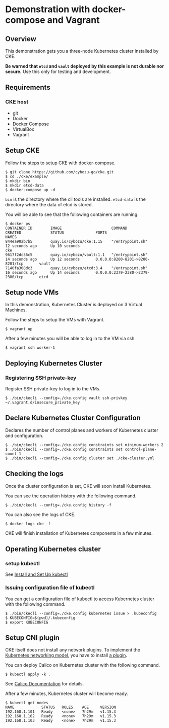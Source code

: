 # Demonstration with docker-compose and Vagrant

## Overview

This demonstration gets you a three-node Kubernetes cluster installed by CKE.

**Be warned that `etcd` and `vault` deployed by this example is not durable nor secure.**
Use this only for testing and development.

## Requirements

### CKE host

* git
* Docker
* Docker Compose
* VirtualBox
* Vagrant

## Setup CKE

Follow the steps to setup CKE with docker-compose.

```console
$ git clone https://github.com/cybozu-go/cke.git
$ cd ./cke/example/
$ mkdir bin
$ mkdir etcd-data
$ docker-compose up -d
```

`bin` is the directory where the cli tools are installed.
`etcd-data` is the directory where the data of etcd is stored.

You will be able to see that the following containers are running.

```console
$ docker ps
CONTAINER ID        IMAGE                      COMMAND                  CREATED             STATUS              PORTS                                  NAMES
844ea90ab7b5        quay.io/cybozu/cke:1.15    "/entrypoint.sh"         12 seconds ago      Up 10 seconds                                              cke
9617f2dc36c5        quay.io/cybozu/vault:1.1   "/entrypoint.sh"         14 seconds ago      Up 12 seconds       0.0.0.0:8200-8201->8200-8201/tcp       vault
7140fa308dc3        quay.io/cybozu/etcd:3.4    "/entrypoint.sh"         16 seconds ago      Up 14 seconds       0.0.0.0:2379-2380->2379-2380/tcp       etcd
```

## Setup node VMs

In this demonstration, Kubernetes Cluster is deployed on 3 Virtual Machines.

Follow the steps to setup the VMs with Vagrant.

```console
$ vagrant up
```

After a few minutes you will be able to log in to the VM via ssh.

```console
$ vagrant ssh worker-1
```

## Deploying Kubernetes Cluster

### Registering SSH private-key

Register SSH private-key to log in to the VMs.

```console
$ ./bin/ckecli --config=./cke.config vault ssh-privkey ~/.vagrant.d/insecure_private_key
```

## Declare Kubernetes Cluster Configuration

Declares the number of control planes and workers of Kubernetes cluster and configuration.

```console
$ ./bin/ckecli --config=./cke.config constraints set minimum-workers 2
$ ./bin/ckecli --config=./cke.config constraints set control-plane-count 1
$ ./bin/ckecli --config=./cke.config cluster set ./cke-cluster.yml
```

## Checking the logs

Once the cluster configuration is set, CKE will soon install Kubernetes.

You can see the operation history with the following command.

```console
$ ./bin/ckecli --config=./cke.config history -f
```

You can also see the logs of CKE.

```console
$ docker logs cke -f
```

CKE will finish installation of Kubernetes components in a few minutes.

## Operating Kubernetes cluster

### setup kubectl

See [Install and Set Up kubectl](https://kubernetes.io/docs/tasks/tools/install-kubectl/)

### Issuing configuration file of kubectl

You can get a configuration file of kubectl to access Kubernetes cluster with the following command.

```console
$ ./bin/ckecli --config=./cke.config kubernetes issue > .kubeconfig
$ KUBECONFIG=$(pwd)/.kubeconfig
$ export KUBECONFIG
```

## Setup CNI plugin

CKE itself does not install any network plugins.
To implement the [Kubernetes networking model](https://kubernetes.io/docs/concepts/cluster-administration/networking/), you have to install [a plugin](https://kubernetes.io/docs/concepts/extend-kubernetes/compute-storage-net/network-plugins/).

You can deploy Calico on Kubernetes cluster with the following command.

```console
$ kubectl apply -k .
```

See [Calico Documentation](https://docs.tigera.io/calico/latest/getting-started/kubernetes/self-managed-onprem/onpremises) for details.

After a few minutes, Kubernetes cluster will become ready.

```console
$ kubectl get nodes
NAME            STATUS   ROLES    AGE     VERSION
192.168.1.101   Ready    <none>   7h29m   v1.15.3
192.168.1.102   Ready    <none>   7h29m   v1.15.3
192.168.1.103   Ready    <none>   7h29m   v1.15.3
```
